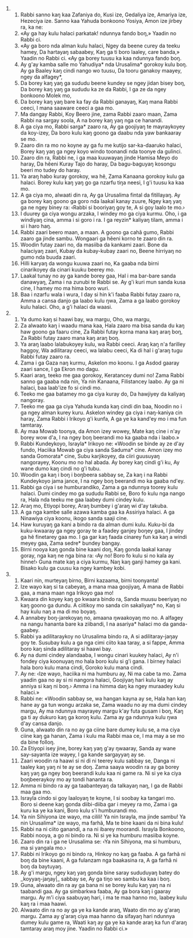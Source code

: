 <ol>
  <li>
    <ol>
      <li>Rabbi sanno kaŋ kaa Zafaniya do, Kusi ize, Gedaliya ize, Amariya ize, Hezeciya ize. Sanno kaa Yahuda bonkoono Yosiya, Amon ize jirbey ra, ka ne:</li>
      <li>«Ay ga hay kulu halaci parkatak! ndunnya fando boŋ,» Yaadin no Rabbi ci.</li>
      <li>«Ay ga boro nda alman kulu halaci, Ngey da beene curey da teeku hamey, Da hartayaŋ sabaabey, Kaŋ ga ti boro laaley, care banda,» Yaadin no Rabbi ci. «Ay ga borey tuusu ka kaa ndunnya fando boŋ.</li>
      <li>Ay g'ay kamba salle mo Yahudiya* nda Urusalima* gorokoy kulu boŋ. Ay ga Baaley kaŋ cindi nango wo tuusu, Da tooru ganakoy maayey, ngey da alfagey*,</li>
      <li>Da borey kaŋ yaŋ ga sududu beene kundey se ngey jidan bisey boŋ, Da borey kaŋ yaŋ ga sududu ka ze da Rabbi, I ga ze da ngey bonkoono Molek mo,</li>
      <li>Da borey kaŋ yaŋ bare ka fay da Rabbi ganayaŋ, Kaŋ mana Rabbi ceeci, I mana saaware ceeci a gaa mo.</li>
      <li>Ma dangay Rabbi, Koy Beero jine, zama Rabbi zaaro maan, Zama Rabbi na sargay soola, A na borey kaŋ yaŋ nga ce hanandi.</li>
      <li>A ga ciya mo, Rabbi sarga* zaaro ra, Ay ga goojiyaŋ te mayraykoyey da koy-izey, Da boro kulu kaŋ goono ga daabu nda yaw bankaaray se mo.</li>
      <li>Zaaro din ra mo no koyne ay ga fu me kutijo sar-ka-daaruko halaci, Borey kaŋ yaŋ ga ngey koyo windo toonandi nda toonye da gulinci.</li>
      <li>Zaaro din ra, Rabbi ne, i ga maa kuuwayaŋ jinde Hamisa Meyo do haray, Da hẽeni Kuray Tajo do haray, Da bagu-baguyaŋ kosongu beeri mo tudey do haray.</li>
      <li>Ya araŋ habo kuray gorokoy, wa hẽ, Zama Kanaana gorokoy kulu ga halaci. Borey kulu kaŋ yaŋ go ga nzarfu tiŋa neesi, I g'i tuusu ka kaa mo.</li>
      <li>A ga ciya mo, alwaati din ra, Ay ga Urusalima fintal da fitillayaŋ. Ay ga borey kaŋ goono ga goro nda laakal kanay zuure, Ngey kaŋ yaŋ ga ne ngey biney ra: ‹Rabbi si booriyaŋ goy te, A si goy laalo te mo.›</li>
      <li>I duurey ga ciya wongu arzaka, I windey mo ga ciya kurmu. Oho, i ga windiyaŋ cina, amma i si goro i ra. I ga reyzin* kaliyaŋ tilam, amma i si i haro haŋ.</li>
      <li>Rabbi zaari beero maan, a maan. A goono ga cahã gumo, Rabbi zaaro ga jinde sambu. Wongaari ga hẽeni korno te zaaro din ra.</li>
      <li>Woodin futay zaari no, da masiiba da kankami zaari. Bone da halaciyaŋ zaari, Kubay da kubay-kubay zaari no, Beene hirriyaŋ no gumo nda buuda zaari.</li>
      <li>Hilli karyaŋ da wongu kuuwa zaari no, Ka gaaba nda birni cinarikoyey da cinari kuuku beerey mo.</li>
      <li>Laakal tunay no ay ga kande borey gaa, Hal i ma bar-bare sanda danawyaŋ, Zama i na zunubi te Rabbi se. Ay g'i kuri mun sanda kusa cine, I hamey mo ma hima boro wuri.</li>
      <li>Baa i nzarfu wala i wura, I day si hin k'i faaba Rabbi futay zaaro ra, Amma a cansa danjo ga laabo kulu ŋwa, Zama a ga laabo gorokoy kulu halaci. Oho, a g'i halaci da waasi.</li>
    </ol>
  </li>
  <li>
    <ol>
      <li>Ya dumo kaŋ si haawi bay, wa margu, Oho, wa margu,</li>
      <li>Za alwaato kaŋ i waadu mana kaa, Hala zaaro ma bisa sanda du kaŋ haw goono ga faaru cine, Za Rabbi futay korna mana kaŋ araŋ boŋ, Za Rabbi futay zaaro mana kaŋ araŋ boŋ.</li>
      <li>Ya araŋ laabo lalabukoyey kulu, wa Rabbi ceeci. Araŋ kaŋ n'a farilley haggoy, Wa adilitaray ceeci, wa lalabu ceeci, Ka di hal i g'araŋ tugu Rabbi futay zaaro ra.</li>
      <li>Zama i ga Gaza naŋ kurmu, Askelon mo koonu. I ga Asdod gaaray zaari sance, I ga Ekron mo dagu.</li>
      <li>Kaari araŋ, teeko me gaa gorokoy, Keratancey dumi no! Zama Rabbi sanno ga gaaba nda nin, Ya nin Kanaana, Filistancey laabo. Ay ga ni halaci, baa laab'ize fo si cindi mo.</li>
      <li>Teeko me gaa batamey mo ga ciya kuray do, Da hawjiyey da kaliyaŋ nangoray.</li>
      <li>Teeko me gaa ga ciya Yahuda kunda kaŋ cindi din baa, Noodin no i ga ngey alman kurey kuru. Askelon windey ga ciya i naŋ-kaniya cin haray, Zama Rabbi i Irikoyo g'i kunfa, A ga ye ka kand'ey mo i ma fun tamtaray.</li>
      <li>Ay maa Mowab toonya, da Amon izey wowey, Mate kaŋ cine i n'ay borey wow d'a, I na ngey boŋ beerandi mo ka gaaba nda i laabo.»</li>
      <li>Rabbi Kundeykoyo, Israyla* Irikoyo ne: «Woodin se binde ay ze d'ay fundo, Haciika Mowab ga ciya sanda Saduma* cine. Amon izey mo sanda Gomorata* cine, Subu karjikoyey, da ciiri guusuyaŋ nangorayey, Koonu mo no hal abada. Ay borey kaŋ cindi g'i ku, Ay wane dumo kaŋ cindi no g'i tubu.</li>
      <li>Woodin ga kaŋ i boŋ i boŋbeera sabbay se, Za kaŋ i na Rabbi Kundeykoyo jama jance, I na ngey boŋ beerandi mo ka gaaba nd'ey.</li>
      <li>Rabbi ga ciya i se humburandiko, Zama a ga ndunnya toorey kulu halaci. Dumi cindey mo ga sududu Rabbi se, Boro fo kulu nga nango ra, Hala nda teeku me gaa laabey dumi cindey kulu.</li>
      <li>Araŋ mo, Etiyopi borey, Araŋ bumbey i g'araŋ wi d'ay takuba.</li>
      <li>A ga nga kambe salle azawa kamba gaa ka Assiriya halaci. A ga Ninawiya ciya koonu, ikogo sanda saaji cine.</li>
      <li>Haw kuruyaŋ ga kani a bindo ra da alman dumi kulu. Kuku-bi da kuku-kwaaray ga ngey goray te a faadey ganjey boŋey gaa, I jindey ga hẽ finetarey gaa mo. I ga gar kaŋ faada cinarey fun ka kaŋ a windi meyey gaa, Zama sedre* bundey bangay.</li>
      <li>Birni nooya kaŋ gonda bine kaani doŋ, Kaŋ gonda laakal kanay goray, nga kaŋ ne nga bina ra: ‹Ay no! Boro fo kulu si no kala ay hinne!› Guna mate kaŋ a ciya kurmu, Naŋ kaŋ ganji hamey ga kani. Bisako kulu ga cuusu ka ngey kambey kobi.</li>
    </ol>
  </li>
  <li>
    <ol>
      <li>Kaari nin, murteyaŋ birno, Birni kazaama, birni toonyanta!</li>
      <li>Ize wayo kaŋ si ta cabeyaŋ, a mana maa goojiyaŋ, A mana de Rabbi gaa, a mana maan nga Irikoyo gaa mo!</li>
      <li>Kwaara din koyey kaŋ go kwaara bindo ra, Sanda muusu beeriyaŋ no kaŋ goono ga dundu. A ciitikoy mo sanda cin sakaliyaŋ* no, Kaŋ si hay kulu naŋ a ma di mo boyaŋ.</li>
      <li>A annabey boŋ-jarekoyaŋ no, amaana ŋwaakoyaŋ mo no. A alfagey na nangu hananta bare ka ziibandi, I na asariya* halaci mo da ganda-gaabey.</li>
      <li>Rabbi ya adilitaraykoy no Urusalima bindo ra, A si adilitaray-jaŋay goy te. Susubay kulu a ga nga cimi ciito kaa taray, a si fappe, Amma boro kaŋ sinda adilitaray si haawi bay.</li>
      <li>Ay na dumi cindey alandaaba, I wongu cinari kuukey halaci, Ay n'i fondey ciya koonuyaŋ mo hala boro kulu si g'i gana. I birney halaci hala boro kulu mana cindi, Goroko kulu mana cindi.</li>
      <li>Ay ne: ‹Ize wayo, haciika ni ma humburu ay, Ni ma cabe ta mo. Zama yaadin gaa no ay si ni nangora halaci, Goojiyaŋ hari kulu kaŋ ay anniya si kaŋ ni boŋ.› Amma i na himma daŋ ka ngey muraadey kulu halaci.»</li>
      <li>Rabbi ne: «Woodin sabbay se, wa hangan kayna ay se, Hala han kaŋ hane ay ga tun wongu arzaka se, Zama waadu no ay ma dumi cindey margu, Ay ma ndunnya mayrayey margu k'ay futa gusam i boŋ, Kaŋ ga ti ay dukuro kaŋ ga koroŋ kulu. Zama ay ga ndunnya kulu ŋwa d'ay cansa danjo.</li>
      <li>Guna, alwaato din ra no ay ga ciine bare dumey kulu se, a ma ciya ciine kaŋ ga hanan, Zama i kulu ma Rabbi maa ce, I ma may a se mo da bine folloŋ.</li>
      <li>Za Etiyopi isey jine, borey kaŋ yaŋ g'ay ŋwaaray, Sanda ay wane say-sayanta ize wayey, I ga kande sargayyaŋ ay se.</li>
      <li>Zaari woodin ra haawi si ni di ni teerey kulu sabbay se, Danga ni taaley kaŋ yaŋ ni te ay se doŋ. Zama saaya woodin ra ay ga borey kaŋ yaŋ ga ngey boŋ beerandi kulu kaa ni game ra. Ni si ye ka ciya boŋbeeraykoy mo ay tondi hananta ra.</li>
      <li>Amma ni bindo ra ay ga taabanteyaŋ da talkayaŋ naŋ, I ga de Rabbi maa gaa mo.</li>
      <li>Israyla cindo si goy laaloyaŋ te koyne, I si soobay ka tangari mo. Boro si deene kaŋ gonda diibi-diiba gar i meyey ra mo, Zama i ga kuru ka ye ka kani, Boro kulu s'i humburandi mo.</li>
      <li>Ya nin Sihiyona ize wayo, ma cilili! Ya nin Israyla, ma jinde sambu! Ya nin Urusalima* ize wayo, ma farhã, Ma te bine kaani da ni bina kulu!</li>
      <li>Rabbi na ni ciito ganandi, a na ni ibarey moorandi. Israyla Bonkoono, Rabbi nooya, a go ni bindo ra. Ni si ye ka humburu masiiba koyne.</li>
      <li>Zaaro din ra i ga ne Urusalima se: ‹Ya nin Sihiyona, ma si humburu, ma si yangala mo.›</li>
      <li>Rabbi ni Irikoyo go ni bindo ra, Hinkoy no kaŋ ga faaba. A ga farhã ni boŋ da bine kaani, A ga fulanzam nga baakasina ra, A ga farhã ni boŋ da baytuyaŋ.</li>
      <li>Ay g'i margu, ngey kaŋ yaŋ gonda bine saray sududuyaŋ batey do _koyyaŋ-jaŋay|_ sabbay se, Ay ga tiŋo wo sambu ka kaa i boŋ.</li>
      <li>Guna, alwaato din ra ay ga bana ni se borey kulu kaŋ yaŋ na ni taabandi gaa. Ay ga simbarkwa faaba, Ay ga bora kaŋ i gaaray margu. Ay m'i ciya saabuyaŋ hari, i ma te maa hanno mo, laabey kulu kaŋ ra i maa haawi.</li>
      <li>Alwaato din ra no ay ga ye ka kande araŋ, Waato din mo ay g'araŋ margu. Zama ay g'araŋ ciya maa hanno da sifayaŋ hari ndunnya dumey kulu game ra, Waati kaŋ ay ga ye ka kande araŋ ka fun d'araŋ tamtaray araŋ moy jine. Yaadin no Rabbi ci.»</li>
    </ol>
  </li>
</ol>